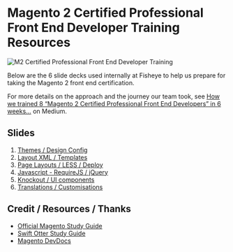 # Magento 2 Certified Professional Front End Developer Training Resources

![M2 Certified Professional Front End Developer Training](https://cdn-images-1.medium.com/max/2400/1*yMd3FTa7sHVQONHtr4lJZQ.png)

Below are the 6 slide decks used internally at Fisheye to help us prepare for taking the Magento 2 front end certification.

For more details on the approach and the journey our team took, see [How we trained 8 “Magento 2 Certified Professional Front End Developers” in 6 weeks…](https://medium.com/@johnHughes1984/how-we-trained-8-magento-2-certified-professional-front-end-developers-in-6-weeks-33b41691fd27) on Medium.

## Slides
1. [Themes  / Design Config](https://docs.google.com/presentation/d/e/2PACX-1vS4tdV78YwkegoiwFSRONG2rV5qG8hBbZm-TpsvhxmUG7rHXE_SCIBh0Po1bEkIjsFYx0ynAMBZaP_5/pub)
2. [Layout XML / Templates](https://docs.google.com/presentation/d/e/2PACX-1vSa2li-E8ICFSPrqu2rbitPolCozz_tzlWSffC0C3EkUCvO3n5T4L9SI6IRYdEGsTRUDKTHj6NwEH9m/pub)
3. [Page Layouts / LESS / Deploy](https://docs.google.com/presentation/d/e/2PACX-1vS7hZbVExRlX65IRljGyM31CISUPdv2MRtPlT4SNS0dkLg-w18hf7hi3YmuuWHrMljOiLFXbgRbBi8S/pub)
4. [Javascript - RequireJS / jQuery](https://docs.google.com/presentation/d/e/2PACX-1vT0aGlbO1kgENrJSFB4K2B43QXeDj-4qcoKyP2-5l_HU_4BVEvdJovlYhGlTZ8_nY6ZxbPadYE_Z5SC/pub)
5. [Knockout / UI components](https://docs.google.com/presentation/d/e/2PACX-1vQLsML1V0H7A6Ft6UsaqpRAaJ_NSu4bH6pbCEL2NvenOwze5-9WlL6j9RDmUom5Ghc7Whw32nH_0S0d/pub)
6. [Translations /  Customisations](https://docs.google.com/presentation/d/e/2PACX-1vTqkU3xKPiaqg1OeD5IRPR_Sm82ESZqFPBeGanhu5tq0eiEHfTdIujGJt2gkxAQkeVoKUn5Nmh83xGo/pub)

## Credit / Resources / Thanks
- [Official Magento Study Guide](https://u.magento.com/free-study-guide)
- [Swift Otter Study Guide](https://swiftotter.com/technical/certifications/magento-2-frontend-developer-study-guide)
- [Magento DevDocs](https://devdocs.magento.com/)
